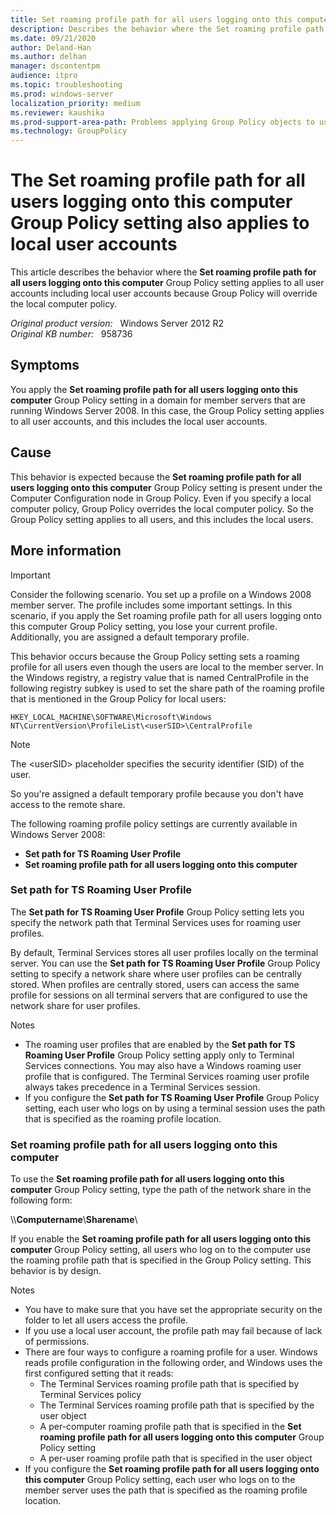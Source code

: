 ```yaml
---
title: Set roaming profile path for all users logging onto this computer Group Policy setting also applies to local user accounts
description: Describes the behavior where the Set roaming profile path for all users logging onto this computer Group Policy setting applies to all user accounts including local user accounts because Group Policy will override the local computer policy.
ms.date: 09/21/2020
author: Deland-Han
ms.author: delhan
manager: dscontentpm
audience: itpro
ms.topic: troubleshooting
ms.prod: windows-server
localization_priority: medium
ms.reviewer: kaushika
ms.prod-support-area-path: Problems applying Group Policy objects to users or computers
ms.technology: GroupPolicy
---
```

# The Set roaming profile path for all users logging onto this computer Group Policy setting also applies to local user accounts

This article describes the behavior where the **Set roaming profile path for all users logging onto this computer** Group Policy setting applies to all user accounts including local user accounts because Group Policy will override the local computer policy.

_Original product version:_ &nbsp; Windows Server 2012 R2  
_Original KB number:_ &nbsp; 958736

## Symptoms

You apply the **Set roaming profile path for all users logging onto this computer** Group Policy setting in a domain for member servers that are running Windows Server 2008. In this case, the Group Policy setting applies to all user accounts, and this includes the local user accounts.

## Cause

This behavior is expected because the **Set roaming profile path for all users logging onto this computer** Group Policy setting is present under the Computer Configuration node in Group Policy. Even if you specify a local computer policy, Group Policy overrides the local computer policy. So the Group Policy setting applies to all users, and this includes the local users.

## More information

> [!IMPORTANT]
> Consider the following scenario. You set up a profile on a Windows 2008 member server. The profile includes some important settings. In this scenario, if you apply the Set roaming profile path for all users logging onto this computer Group Policy setting, you lose your current profile. Additionally, you are assigned a default temporary profile.

This behavior occurs because the Group Policy setting sets a roaming profile for all users even though the users are local to the member server. In the Windows registry, a registry value that is named CentralProfile in the following registry subkey is used to set the share path of the roaming profile that is mentioned in the Group Policy for local users: 

`HKEY_LOCAL_MACHINE\SOFTWARE\Microsoft\Windows NT\CurrentVersion\ProfileList\<userSID>\CentralProfile`  

> [!NOTE]
> The \<userSID> placeholder specifies the security identifier (SID) of the user.

So you're assigned a default temporary profile because you don't have access to the remote share.

The following roaming profile policy settings are currently available in Windows Server 2008:

- **Set path for TS Roaming User Profile**
- **Set roaming profile path for all users logging onto this computer**

### Set path for TS Roaming User Profile

The **Set path for TS Roaming User Profile** Group Policy setting lets you specify the network path that Terminal Services uses for roaming user profiles.

By default, Terminal Services stores all user profiles locally on the terminal server. You can use the **Set path for TS Roaming User Profile** Group Policy setting to specify a network share where user profiles can be centrally stored. When profiles are centrally stored, users can access the same profile for sessions on all terminal servers that are configured to use the network share for user profiles.

Notes 

- The roaming user profiles that are enabled by the **Set path for TS Roaming User Profile** Group Policy setting apply only to Terminal Services connections. You may also have a Windows roaming user profile that is configured. The Terminal Services roaming user profile always takes precedence in a Terminal Services session.
- If you configure the **Set path for TS Roaming User Profile** Group Policy setting, each user who logs on by using a terminal session uses the path that is specified as the roaming profile location.

### Set roaming profile path for all users logging onto this computer

To use the **Set roaming profile path for all users logging onto this computer** Group Policy setting, type the path of the network share in the following form:

\\\\**Computername**\\**Sharename**\

If you enable the **Set roaming profile path for all users logging onto this computer** Group Policy setting, all users who log on to the computer use the roaming profile path that is specified in the Group Policy setting. This behavior is by design.

Notes 

- You have to make sure that you have set the appropriate security on the folder to let all users access the profile.
- If you use a local user account, the profile path may fail because of lack of permissions.
- There are four ways to configure a roaming profile for a user. Windows reads profile configuration in the following order, and Windows uses the first configured setting that it reads:
  - The Terminal Services roaming profile path that is specified by Terminal Services policy
  - The Terminal Services roaming profile path that is specified by the user object
  - A per-computer roaming profile path that is specified in the **Set roaming profile path for all users logging onto this computer** Group Policy setting
  - A per-user roaming profile path that is specified in the user object
- If you configure the **Set roaming profile path for all users logging onto this computer** Group Policy setting, each user who logs on to the member server uses the path that is specified as the roaming profile location.
